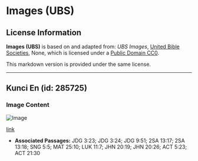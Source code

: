 # Images (UBS)

## License Information

**Images (UBS)** is based on and adapted from: _UBS Images_, [United Bible Societies](https://unitedbiblesocieties.org/), None, which is licensed under a [Public Domain CC0](https://creativecommons.org/public-domain/cc0/).

This markdown version is provided under the same license.



--------------------------------

## Kunci En (id: 285725)

### Image Content

![Image](https://cdn.aquifer.bible/aquifer-content/resources/Media/WEB-0403_lock_en.jpg)

[link](https://cdn.aquifer.bible/aquifer-content/resources/Media/WEB-0403_lock_en.jpg)

* **Associated Passages:** JDG 3:23; JDG 3:24; JDG 9:51; 2SA 13:17; 2SA 13:18; SNG 5:5; MAT 25:10; LUK 11:7; JHN 20:19; JHN 20:26; ACT 5:23; ACT 21:30

